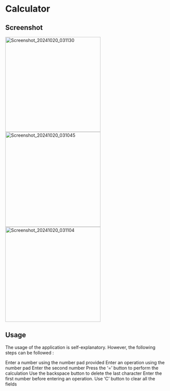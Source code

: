 # Calculator

## Screenshot
<img src="https://github.com/user-attachments/assets/f893eb98-1623-4dbf-8d80-81ab64cf1fd0" width="300" alt="Screenshot_20241020_031130">
<img src="https://github.com/user-attachments/assets/dc228360-9e5f-44ae-a567-de9f842f1f1d" width="300" alt="Screenshot_20241020_031045">
<img src="https://github.com/user-attachments/assets/1e44d61e-c965-4c31-bba5-5912d4fe4327" width="300" alt="Screenshot_20241020_031104">

## Usage
The usage of the application is self-explanatory. However, the following steps can be followed :

Enter a number using the number pad provided
Enter an operation using the number pad
Enter the second number 
Press the ‘=’ button to perform the calculation
Use the backspace button to delete the last character
Enter the first number before entering an operation.
Use ‘C’ button to clear all the fields
